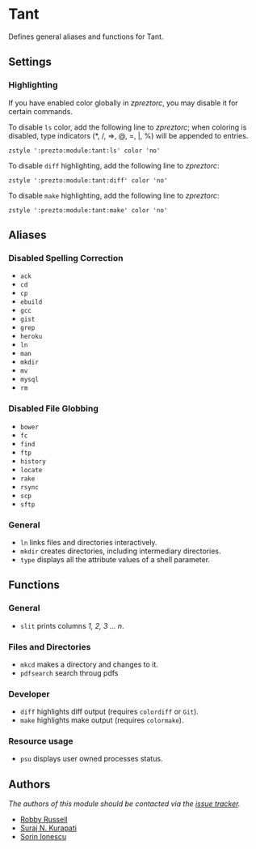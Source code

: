 Tant
=======

Defines general aliases and functions for Tant.

Settings
--------

### Highlighting

If you have enabled color globally in *zpreztorc*, you may disable it for certain
commands.

To disable `ls` color, add the following line to *zpreztorc*; when coloring is
disabled, type indicators (\*, /, =>, @, =, |, %) will be appended to entries.

    zstyle ':prezto:module:tant:ls' color 'no'

To disable `diff` highlighting, add the following line to *zpreztorc*:

    zstyle ':prezto:module:tant:diff' color 'no'

To disable `make` highlighting, add the following line to *zpreztorc*:

    zstyle ':prezto:module:tant:make' color 'no'

Aliases
-------

### Disabled Spelling Correction

  - `ack`
  - `cd`
  - `cp`
  - `ebuild`
  - `gcc`
  - `gist`
  - `grep`
  - `heroku`
  - `ln`
  - `man`
  - `mkdir`
  - `mv`
  - `mysql`
  - `rm`

### Disabled File Globbing

  - `bower`
  - `fc`
  - `find`
  - `ftp`
  - `history`
  - `locate`
  - `rake`
  - `rsync`
  - `scp`
  - `sftp`

### General

  - `ln` links files and directories interactively.
  - `mkdir` creates directories, including intermediary directories.
  - `type` displays all the attribute values of a shell parameter.

Functions
---------

### General

  - `slit` prints columns *1, 2, 3 ... n*.

### Files and Directories

  - `mkcd` makes a directory and changes to it.
  - `pdfsearch` search throug pdfs

### Developer

  - `diff` highlights diff output (requires `colordiff` or `Git`).
  - `make` highlights make output (requires `colormake`).

### Resource usage

  - `psu` displays user owned processes status.

Authors
-------

*The authors of this module should be contacted via the [issue tracker][1].*

  - [Robby Russell](https://github.com/robbyrussell)
  - [Suraj N. Kurapati](https://github.com/sunaku)
  - [Sorin Ionescu](https://github.com/sorin-ionescu)

[1]: https://github.com/sorin-ionescu/prezto/issues
